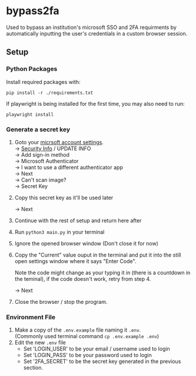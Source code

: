 # bypass2fa
Used to bypass an institution's microsoft SSO and 2FA requirments by automatically inputting the user's credentials in a custom browser session.

## Setup
### Python Packages
Install required packages with:
```shell
pip install -r ./requirements.txt
```

If playwright is being installed for the first time, you may also need to run:
```shell
playwright install
```

### Generate a secret key
1. Goto your [micrsoft account settings](https://myaccount.microsoft.com/?ref=amc).\
-> [Security Info](https://mysignins.microsoft.com/security-info) / UPDATE INFO \
-> Add sign-in method \
-> Microsoft Authenticator \
-> I want to use a different authenticator app \
-> Next \
-> Can't scan image? \
-> Secret Key

2. Copy this secret key as it'll be used later

    -> Next

3. Continue with the rest of setup and return here after

4. Run `python3 main.py` in your terminal

5. Ignore the opened browser window (Don't close it for now)

6. Copy the "Current" value ouput in the terminal and put it into the still open settings window where it says "Enter Code".

    Note the code might change as your typing it in (there is a countdown in the teminal), if the code doesn't work, retry from step 4.

    -> Next

7. Close the browser / stop the program.

### Environment File
1. Make a copy of the `.env.example` file naming it `.env`.  \
(Commonly used terminal command `cp .env.example .env`)
2. Edit the new `.env` file
    - Set 'LOGIN_USER' to be your email / username used to login 
    - Set 'LOGIN_PASS' to be your password used to login
    - Set '2FA_SECRET' to be the secret key generated in the previous section.
